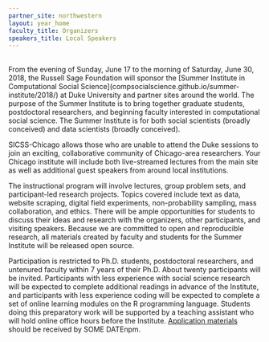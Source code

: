 ```yaml
---
partner_site: northwestern
layout: year_home
faculty_title: Organizers
speakers_title: Local Speakers
---
```



<br>
From the evening of Sunday, June 17 to the morning of Saturday, June 30, 2018, the Russell Sage Foundation will sponsor the [Summer Institute in Computational Social Science](compsocialscience.github.io/summer-institute/2018/) at Duke University and partner sites around the world.  The purpose of the Summer Institute is to bring together graduate students, postdoctoral researchers, and beginning faculty interested in computational social science. The Summer Institute is for both social scientists (broadly conceived) and data scientists (broadly conceived).  

SICSS-Chicago allows those who are unable to attend the Duke sessions to join an exciting, collaborative community of Chicago-area researchers.  Your Chicago institute will include both live-streamed lectures from the main site as well as additional guest speakers from around local institutions.

The instructional program will involve lectures, group problem sets, and participant-led research projects. Topics covered include text as data, website scraping, digital field experiments, non-probability sampling, mass collaboration, and ethics. There will be ample opportunities for students to discuss their ideas and research with the organizers, other participants, and visiting speakers. Because we are committed to open and reproducible research, all materials created by faculty and students for the Summer Institute will be released open source.

Participation is restricted to Ph.D. students, postdoctoral researchers, and untenured faculty within 7 years of their Ph.D. About twenty participants will be invited. Participants with less experience with social science research will be expected to complete additional readings in advance of the Institute, and participants with less experience coding will be expected to complete a set of online learning modules on the R programming language. Students doing this preparatory work will be supported by a teaching assistant who will hold online office hours before the Institute.
[Application materials](https://compsocialscience.github.io/summer-institute/2018/apply) should be received by SOME DATEnpm.